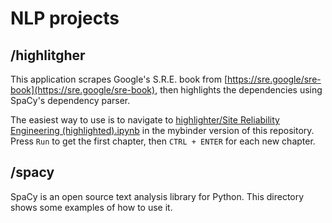 # NLP projects

## /highlitgher
This application scrapes Google's S.R.E. book from [https://sre.google/sre-book](https://sre.google/sre-book), then highlights the dependencies using SpaCy's dependency parser. 

The easiest way to use is to navigate to [highlighter/Site Reliability Engineering (highlighted).ipynb](https://mybinder.org/v2/gh/pmhalvor/nlp.git/HEAD) in the mybinder version of this repository. Press `Run` to get the first chapter, then `CTRL + ENTER` for each new chapter. 


## /spacy

SpaCy is an open source text analysis library for Python. This directory shows some examples of how to use it. 


